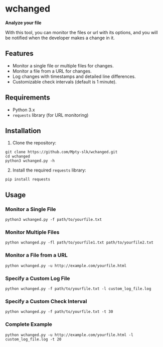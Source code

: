 # wchanged

**Analyze your file**

With this tool, you can monitor the files or url with its options, and you will be notified when the developer makes a change in it.

## Features
- Monitor a single file or multiple files for changes.
- Monitor a file from a URL for changes.
- Log changes with timestamps and detailed line differences.
- Customizable check intervals (default is 1 minute).

## Requirements

- Python 3.x
- `requests` library (for URL monitoring)

## Installation
1. Clone the repository:
```
git clone https://github.com/Mpty-slk/wchanged.git
cd wchanged
python3 wchanged.py -h
```
2. Install the required `requests` library:
```
pip install requests
```
## Usage
### Monitor a Single File
``` python3 wchanged.py -f path/to/yourfile.txt ```

### Monitor Multiple Files
``` python wchanged.py -fl path/to/yourfile1.txt path/to/yourfile2.txt ```

### Monitor a File from a URL
``` python wchanged.py -u http://example.com/yourfile.html ```

### Specify a Custom Log File
``` python wchanged.py -f path/to/yourfile.txt -l custom_log_file.log ```

### Specify a Custom Check Interval
``` python wchanged.py -f path/to/yourfile.txt -t 30 ```

### Complete Example
``` python wchanged.py -u http://example.com/yourfile.html -l custom_log_file.log -t 20 ```
